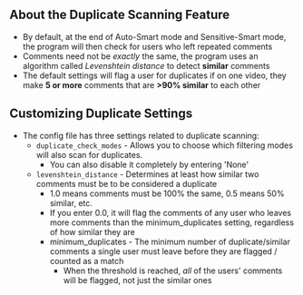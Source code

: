 ## About the Duplicate Scanning Feature
* By default, at the end of Auto-Smart mode and Sensitive-Smart mode, the program will then check for users who left repeated comments
* Comments need not be _exactly_ the same, the program uses an algorithm called _Levenshtein distance_ to detect **similar** comments
* The default settings will flag a user for duplicates if on one video, they make **5 or more** comments that are **>90% similar** to each other

## Customizing Duplicate Settings
* The config file has three settings related to duplicate scanning:
   * `duplicate_check_modes` - Allows you to choose which filtering modes will also scan for duplicates. 
      * You can also disable it completely by entering 'None'
   * `levenshtein_distance` - Determines at least how similar two comments must be to be considered a duplicate
      * 1.0 means comments must be 100% the same, 0.5 means 50% similar, etc.
      * If you enter 0.0, it will flag the comments of any user who leaves more comments than the minimum_duplicates setting, regardless of how similar they are
      * minimum_duplicates - The minimum number of duplicate/similar comments a single user must leave before they are flagged / counted as a match
          * When the threshold is reached, _all_ of the users' comments will be flagged, not just the similar ones